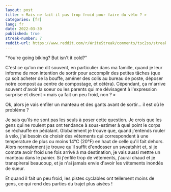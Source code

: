```yaml
---
layout: post
title: « Mais ne fait-il pas trop froid pour faire du vélo ? »
categories: [fr]
lang: fr
date: 2022-03-30
published: true
streak-number: 7
reddit-url: https://www.reddit.com/r/WriteStreak/comments/tsc2ss/streak_7_mais_ne_faitil_pas_trop_froid_pour_faire/
---
```

"You're going biking? But isn't it cold?"

C'est ce qu'on me dit souvent, en particulier dans ma famille, quand je leur informe de mon intention de sortir pour accomplir des petites tâches (que ça soit acheter de la bouffe, améner des colis au bureau de poste, déposer notre compost au centre de compostage, et cétéra). Cépendant, ça m'arrive souvent d'avoir la soeur ou les parents qui me dévisagent à l'expression surprise et disent « mais ça fait un peu froid, non ? »

Ok, alors je vais enfiler un manteau et des gants avant de sortir... il est où le problème ?

Je sais qu'ils ne sont pas les seuls à poser cette question. Je crois que les gens qui ne roulent pas ont tendance à sous-estimer à quel point le corps se réchauffe en pédalant. Globalement je trouve que, quand j'entends rouler à vélo, j'ai besoin de choisir des vêtements qui correspondent à une temperature de plus ou moins 14°C (20°F) en haut de celle qu'il fait dehors. Alors normalement je trouve qu'il suffit d'endosser un sweatshirt et, si je compte avoir froid une fois arrivé à ma destination, je vais aussi  mettre un manteau dans le panier. Si j'enfile trop de vêtements, j'aurai chaud et je transpirerai beaucoup, et je n'ai jamais envie d'avoir les vêtements inondés de sueur.

Et quand il fait un peu froid, les pistes cyclables ont tellement moins de gens, ce qui rend des parties du trajet plus aisées !
